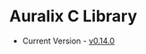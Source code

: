 # Auralix C Library
- Current Version - [v0.14.0](https://github.com/auralix/alx-202-af-10-1-auralix-c-lib/tree/v0.14.0)
